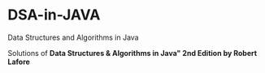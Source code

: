 # DSA-in-JAVA
Data Structures and Algorithms in Java 

Solutions of **Data Structures & Algorithms in Java" 2nd Edition by Robert Lafore**
